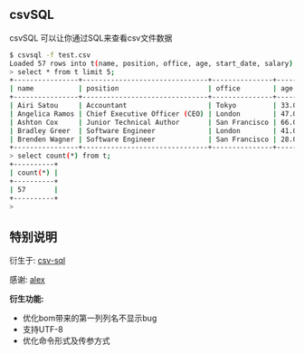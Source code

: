 csvSQL
---------

csvSQL 可以让你通过SQL来查看csv文件数据

```bash
$ csvsql -f test.csv
Loaded 57 rows into t(name, position, office, age, start_date, salary)
> select * from t limit 5;
+----------------+-------------------------------+---------------+------+------------+------------+
| name           | position                      | office        | age  | start_date | salary     |
+----------------+-------------------------------+---------------+------+------------+------------+
| Airi Satou     | Accountant                    | Tokyo         | 33.0 | 2008/11/28 | $162,700   |
| Angelica Ramos | Chief Executive Officer (CEO) | London        | 47.0 | 2009/10/09 | $1,200,000 |
| Ashton Cox     | Junior Technical Author       | San Francisco | 66.0 | 2009/01/12 | $86,000    |
| Bradley Greer  | Software Engineer             | London        | 41.0 | 2012/10/13 | $132,000   |
| Brenden Wagner | Software Engineer             | San Francisco | 28.0 | 2011/06/07 | $206,850   |
+----------------+-------------------------------+---------------+------+------------+------------+
> select count(*) from t;
+----------+
| count(*) |
+----------+
| 57       |
+----------+
> 
```

## 特别说明

衍生于: [csv-sql](https://github.com/alex/csv-sql)

感谢: [alex](https://github.com/alex)


**衍生功能:**

* 优化bom带来的第一列列名不显示bug
* 支持UTF-8 
* 优化命令形式及传参方式




